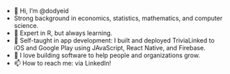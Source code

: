 - 👋 Hi, I’m @dodyeid
- Strong background in economics, statistics, mathematics, and computer science.
- 👀 Expert in R, but always learning.
- 🌱 Self-taught in app development: I built and deployed TriviaLinked to iOS and Google Play using JAvaScript, React Native, and Firebase.
- 💞️ I love building software to help people and organizations grow.
- 📫 How to reach me: via LinkedIn!

<!---
dodyeid/dodyeid is a ✨ special ✨ repository because its `README.md` (this file) appears on your GitHub profile.
You can click the Preview link to take a look at your changes.
--->
